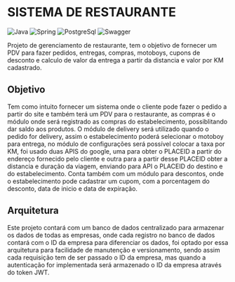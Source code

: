 # SISTEMA DE RESTAURANTE

![Java](https://img.shields.io/badge/java-%23ED8B00.svg?style=for-the-badge&logo=openjdk&logoColor=white)
![Spring](https://img.shields.io/badge/spring-%236DB33F.svg?style=for-the-badge&logo=spring&logoColor=white)
![PostgreSql](https://img.shields.io/badge/PostgreSQL-316192?style=for-the-badge&logo=postgresql&logoColor=white)
![Swagger](	https://img.shields.io/badge/Swagger-85EA2D?style=for-the-badge&logo=Swagger&logoColor=white)

Projeto de gerenciamento de restaurante, tem o objetivo de fornecer um PDV para fazer pedidos, entregas, compras, motoboys, cupons de desconto e calculo de valor da entrega a partir da distancia e valor por KM cadastrado.

## Objetivo

Tem como intuito fornecer um sistema onde o cliente pode fazer o pedido a partir do site e também terá um PDV para o restaurante, as compras é o módulo onde será registrado as compras do estabelecimento, possiblitando dar saldo aos produtos. 
O módulo de delivery será utilizado quando o pedido for delivery, assim o estabelecimento poderá selecionar o motoboy para entrega, no módulo de configurações será possível colocar a taxa por KM, foi usado duas APIS do google, uma para obter o PLACEID a partir do endereço fornecido pelo cliente e outra para a partir desse PLACEID obter a distancia e duração da viagem, enviando para API o PLACEID do destino e do estabelecimento.
Conta também com um módulo para descontos, onde o estabelecimento pode cadastrar um cupom, com a porcentagem do desconto, data de inicio e data de expiração.

## Arquitetura

Este projeto contará com um banco de dados centralizado para armazenar os dados de todas as empresas, onde cada registro no banco de dados contará com o ID da empresa para diferenciar os dados, foi optado por essa arquitetura para facilidade de manutenção e versionamento, sendo assim cada requisição tem de ser passado o ID da empresa, mas quando a autenticação for implementada será armazenado o ID da empresa através do token JWT.
